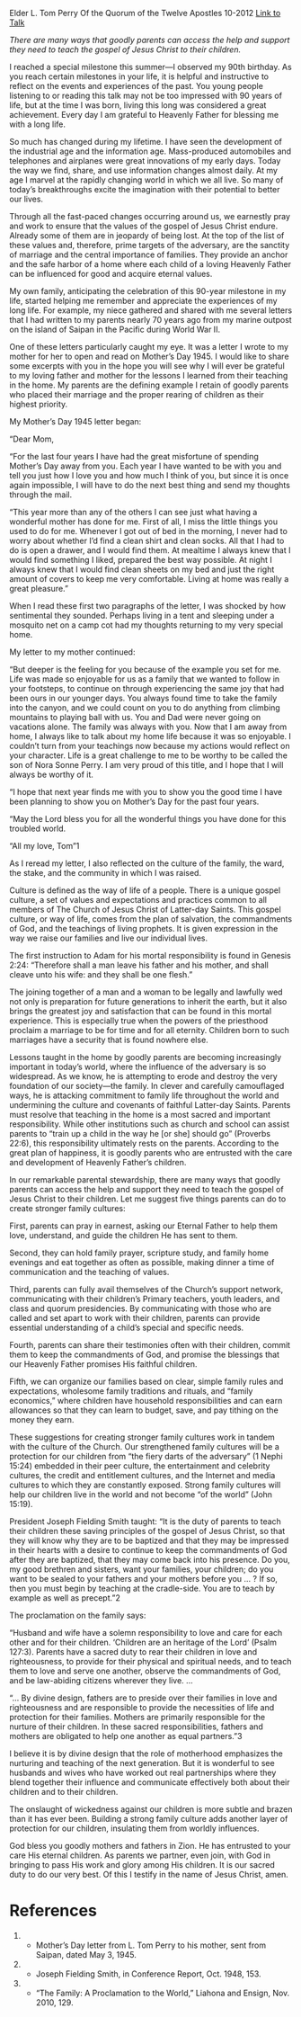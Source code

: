 Elder L. Tom Perry
Of the Quorum of the Twelve Apostles
10-2012
[Link to Talk](https://www.churchofjesuschrist.org/study/general-conference/2012/10/becoming-goodly-parents?lang=eng)

_There are many ways that goodly parents can access the help and support they need to teach the gospel of Jesus Christ to their children._

I reached a special milestone this summer—I observed my 90th birthday. As you reach certain milestones in your life, it is helpful and instructive to reflect on the events and experiences of the past. You young people listening to or reading this talk may not be too impressed with 90 years of life, but at the time I was born, living this long was considered a great achievement. Every day I am grateful to Heavenly Father for blessing me with a long life.

So much has changed during my lifetime. I have seen the development of the industrial age and the information age. Mass-produced automobiles and telephones and airplanes were great innovations of my early days. Today the way we find, share, and use information changes almost daily. At my age I marvel at the rapidly changing world in which we all live. So many of today’s breakthroughs excite the imagination with their potential to better our lives.

Through all the fast-paced changes occurring around us, we earnestly pray and work to ensure that the values of the gospel of Jesus Christ endure. Already some of them are in jeopardy of being lost. At the top of the list of these values and, therefore, prime targets of the adversary, are the sanctity of marriage and the central importance of families. They provide an anchor and the safe harbor of a home where each child of a loving Heavenly Father can be influenced for good and acquire eternal values.

My own family, anticipating the celebration of this 90-year milestone in my life, started helping me remember and appreciate the experiences of my long life. For example, my niece gathered and shared with me several letters that I had written to my parents nearly 70 years ago from my marine outpost on the island of Saipan in the Pacific during World War II.

One of these letters particularly caught my eye. It was a letter I wrote to my mother for her to open and read on Mother’s Day 1945. I would like to share some excerpts with you in the hope you will see why I will ever be grateful to my loving father and mother for the lessons I learned from their teaching in the home. My parents are the defining example I retain of goodly parents who placed their marriage and the proper rearing of children as their highest priority.

My Mother’s Day 1945 letter began:

“Dear Mom,

“For the last four years I have had the great misfortune of spending Mother’s Day away from you. Each year I have wanted to be with you and tell you just how I love you and how much I think of you, but since it is once again impossible, I will have to do the next best thing and send my thoughts through the mail.

“This year more than any of the others I can see just what having a wonderful mother has done for me. First of all, I miss the little things you used to do for me. Whenever I got out of bed in the morning, I never had to worry about whether I’d find a clean shirt and clean socks. All that I had to do is open a drawer, and I would find them. At mealtime I always knew that I would find something I liked, prepared the best way possible. At night I always knew that I would find clean sheets on my bed and just the right amount of covers to keep me very comfortable. Living at home was really a great pleasure.”

When I read these first two paragraphs of the letter, I was shocked by how sentimental they sounded. Perhaps living in a tent and sleeping under a mosquito net on a camp cot had my thoughts returning to my very special home.

My letter to my mother continued:

“But deeper is the feeling for you because of the example you set for me. Life was made so enjoyable for us as a family that we wanted to follow in your footsteps, to continue on through experiencing the same joy that had been ours in our younger days. You always found time to take the family into the canyon, and we could count on you to do anything from climbing mountains to playing ball with us. You and Dad were never going on vacations alone. The family was always with you. Now that I am away from home, I always like to talk about my home life because it was so enjoyable. I couldn’t turn from your teachings now because my actions would reflect on your character. Life is a great challenge to me to be worthy to be called the son of Nora Sonne Perry. I am very proud of this title, and I hope that I will always be worthy of it.

“I hope that next year finds me with you to show you the good time I have been planning to show you on Mother’s Day for the past four years.

“May the Lord bless you for all the wonderful things you have done for this troubled world.

“All my love, Tom”1

As I reread my letter, I also reflected on the culture of the family, the ward, the stake, and the community in which I was raised.

Culture is defined as the way of life of a people. There is a unique gospel culture, a set of values and expectations and practices common to all members of The Church of Jesus Christ of Latter-day Saints. This gospel culture, or way of life, comes from the plan of salvation, the commandments of God, and the teachings of living prophets. It is given expression in the way we raise our families and live our individual lives.

The first instruction to Adam for his mortal responsibility is found in Genesis 2:24: “Therefore shall a man leave his father and his mother, and shall cleave unto his wife: and they shall be one flesh.”

The joining together of a man and a woman to be legally and lawfully wed not only is preparation for future generations to inherit the earth, but it also brings the greatest joy and satisfaction that can be found in this mortal experience. This is especially true when the powers of the priesthood proclaim a marriage to be for time and for all eternity. Children born to such marriages have a security that is found nowhere else.

Lessons taught in the home by goodly parents are becoming increasingly important in today’s world, where the influence of the adversary is so widespread. As we know, he is attempting to erode and destroy the very foundation of our society—the family. In clever and carefully camouflaged ways, he is attacking commitment to family life throughout the world and undermining the culture and covenants of faithful Latter-day Saints. Parents must resolve that teaching in the home is a most sacred and important responsibility. While other institutions such as church and school can assist parents to “train up a child in the way he [or she] should go” (Proverbs 22:6), this responsibility ultimately rests on the parents. According to the great plan of happiness, it is goodly parents who are entrusted with the care and development of Heavenly Father’s children.



In our remarkable parental stewardship, there are many ways that goodly parents can access the help and support they need to teach the gospel of Jesus Christ to their children. Let me suggest five things parents can do to create stronger family cultures:

First, parents can pray in earnest, asking our Eternal Father to help them love, understand, and guide the children He has sent to them.

Second, they can hold family prayer, scripture study, and family home evenings and eat together as often as possible, making dinner a time of communication and the teaching of values.

Third, parents can fully avail themselves of the Church’s support network, communicating with their children’s Primary teachers, youth leaders, and class and quorum presidencies. By communicating with those who are called and set apart to work with their children, parents can provide essential understanding of a child’s special and specific needs.

Fourth, parents can share their testimonies often with their children, commit them to keep the commandments of God, and promise the blessings that our Heavenly Father promises His faithful children.

Fifth, we can organize our families based on clear, simple family rules and expectations, wholesome family traditions and rituals, and “family economics,” where children have household responsibilities and can earn allowances so that they can learn to budget, save, and pay tithing on the money they earn.

These suggestions for creating stronger family cultures work in tandem with the culture of the Church. Our strengthened family cultures will be a protection for our children from “the fiery darts of the adversary” (1 Nephi 15:24) embedded in their peer culture, the entertainment and celebrity cultures, the credit and entitlement cultures, and the Internet and media cultures to which they are constantly exposed. Strong family cultures will help our children live in the world and not become “of the world” (John 15:19).

President Joseph Fielding Smith taught: “It is the duty of parents to teach their children these saving principles of the gospel of Jesus Christ, so that they will know why they are to be baptized and that they may be impressed in their hearts with a desire to continue to keep the commandments of God after they are baptized, that they may come back into his presence. Do you, my good brethren and sisters, want your families, your children; do you want to be sealed to your fathers and your mothers before you … ? If so, then you must begin by teaching at the cradle-side. You are to teach by example as well as precept.”2

The proclamation on the family says:

“Husband and wife have a solemn responsibility to love and care for each other and for their children. ‘Children are an heritage of the Lord’ (Psalm 127:3). Parents have a sacred duty to rear their children in love and righteousness, to provide for their physical and spiritual needs, and to teach them to love and serve one another, observe the commandments of God, and be law-abiding citizens wherever they live. …

“… By divine design, fathers are to preside over their families in love and righteousness and are responsible to provide the necessities of life and protection for their families. Mothers are primarily responsible for the nurture of their children. In these sacred responsibilities, fathers and mothers are obligated to help one another as equal partners.”3

I believe it is by divine design that the role of motherhood emphasizes the nurturing and teaching of the next generation. But it is wonderful to see husbands and wives who have worked out real partnerships where they blend together their influence and communicate effectively both about their children and to their children.

The onslaught of wickedness against our children is more subtle and brazen than it has ever been. Building a strong family culture adds another layer of protection for our children, insulating them from worldly influences.

God bless you goodly mothers and fathers in Zion. He has entrusted to your care His eternal children. As parents we partner, even join, with God in bringing to pass His work and glory among His children. It is our sacred duty to do our very best. Of this I testify in the name of Jesus Christ, amen.

# References
1. - Mother’s Day letter from L. Tom Perry to his mother, sent from Saipan, dated May 3, 1945.
2. - Joseph Fielding Smith, in Conference Report, Oct. 1948, 153.
3. - “The Family: A Proclamation to the World,” Liahona and Ensign, Nov. 2010, 129.